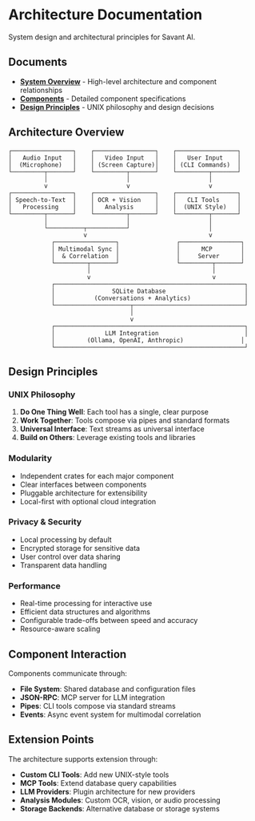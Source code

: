 # Architecture Documentation

System design and architectural principles for Savant AI.

## Documents

- **[System Overview](overview.md)** - High-level architecture and component relationships
- **[Components](components.md)** - Detailed component specifications
- **[Design Principles](principles.md)** - UNIX philosophy and design decisions

## Architecture Overview

```
┌─────────────────┐    ┌─────────────────┐    ┌─────────────────┐
│   Audio Input   │    │   Video Input   │    │   User Input    │
│  (Microphone)   │    │ (Screen Capture)│    │ (CLI Commands)  │
└─────────┬───────┘    └─────────┬───────┘    └─────────┬───────┘
          │                      │                      │
          v                      v                      v
┌─────────────────┐    ┌─────────────────┐    ┌─────────────────┐
│ Speech-to-Text  │    │ OCR + Vision    │    │   CLI Tools     │
│   Processing    │    │   Analysis      │    │  (UNIX Style)   │
└─────────┬───────┘    └─────────┬───────┘    └─────────┬───────┘
          │                      │                      │
          └──────────┬───────────┘                      │
                     v                                  v
            ┌─────────────────┐                ┌─────────────────┐
            │ Multimodal Sync │                │      MCP        │
            │  & Correlation  │                │     Server      │
            └─────────┬───────┘                └─────────┬───────┘
                      │                                  │
                      v                                  v
            ┌─────────────────────────────────────────────────────┐
            │                SQLite Database                      │
            │           (Conversations + Analytics)               │
            └─────────────────────┬───────────────────────────────┘
                                  │
                                  v
            ┌─────────────────────────────────────────────────────┐
            │              LLM Integration                        │
            │         (Ollama, OpenAI, Anthropic)                │
            └─────────────────────────────────────────────────────┘
```

## Design Principles

### UNIX Philosophy
1. **Do One Thing Well**: Each tool has a single, clear purpose
2. **Work Together**: Tools compose via pipes and standard formats
3. **Universal Interface**: Text streams as universal interface
4. **Build on Others**: Leverage existing tools and libraries

### Modularity
- Independent crates for each major component
- Clear interfaces between components
- Pluggable architecture for extensibility
- Local-first with optional cloud integration

### Privacy & Security
- Local processing by default
- Encrypted storage for sensitive data
- User control over data sharing
- Transparent data handling

### Performance
- Real-time processing for interactive use
- Efficient data structures and algorithms
- Configurable trade-offs between speed and accuracy
- Resource-aware scaling

## Component Interaction

Components communicate through:
- **File System**: Shared database and configuration files
- **JSON-RPC**: MCP server for LLM integration
- **Pipes**: CLI tools compose via standard streams
- **Events**: Async event system for multimodal correlation

## Extension Points

The architecture supports extension through:
- **Custom CLI Tools**: Add new UNIX-style tools
- **MCP Tools**: Extend database query capabilities
- **LLM Providers**: Plugin architecture for new providers
- **Analysis Modules**: Custom OCR, vision, or audio processing
- **Storage Backends**: Alternative database or storage systems